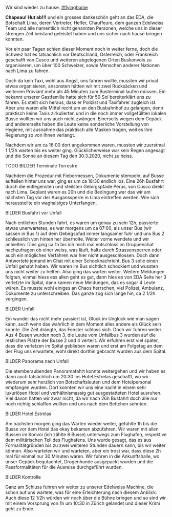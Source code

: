 Wir sind wieder zu hause. [#flyinghome](https://www.eda.admin.ch/eda/de/home/das-eda/aktuell/newsuebersicht.html)

**Chapeau! Hut ab!!!** und ein grosses dankeschön geht an das EDA, die Botschaft Lima, deren Vertreter, Helfer, Chauffeure, dem ganzen Edelweiss Team und alle namentlich nicht genannten Personen, welche uns in dieser strengen Zeit beistand geleistet haben und uns sicher nach hause bringen konnten.

Vor ein paar Tagen schien dieser Moment noch in weiter ferne, doch die Schweiz hat es tatsächlich vor Deutschland, Österreich, oder Frankreich geschafft von Cusco und weiteren abgelegenen Orten Buskonvois zu organisieren, um über 100 Schweizer, sowie Menschen anderer Nationen nach Lima zu fahren.

Doch da kein Taxi, wohl aus Angst, uns fahren wollte, mussten wir privat etwas organisieren, ansonsten hätten wir mit zwei Rucksäcken und weiterem Proviant mehr als 45 Minuten zum Busterminal laufen müssen. Ein bekannt unserer Gastfamilie hatte sich für 50 Sol bereiterklärt uns zu fahren. Es stellt sich heraus, dass er Polizist und Taxifahrer zugleich ist. Aber uns waren alle Mittel recht um an den Busbahnhof zu gelangen, denn praktisch keine Taxis zirkulierten und in die noch immer vollgefüllten lokalen Busse wollten wir uns auch nicht zwängen. Einerseits wegen dem Gepäck und andererseits haben die Leute keine sonderliche Vorstellung von Hygiene, mit ausnahme das praktisch alle Masken tragen, weil es Ihre Regierung so von Ihnen verlangt.

Nachdem wir um ca 16:00 dort angekommen waren, mussten wir zuerstmal 1 1/2h warten bis es weiter ging. Glücklicherweise war kein Regen angesagt und die Sonne an diesem Tag den 30.3.2020, nicht zu heiss.

TODO BILDER Terminale Terrestre

Nachdem die Prozedur mit Fiebermessen, Dokumente stempeln, auf Busse aufteilen hinter uns war, ging es um ca 18:30 endlich los. Eine 26h Busfahrt durch die entlegensten und steilsten Gebirgspfade Perus, von Cusco direkt nach Lima. Geplant waren es 20h und die Bedingung war das wir am nächsten Tag vor der Ausganssperre in Lima eintreffen werden. Wie sich herausstellte ein waghalsiges Unterfangen.

BILDER Busfahrt vor Unfall

Nach entlichen Stunden fahrt, es waren um genau zu sein 12h, passierte etwas unerwartetes, es war morgens um ca 07:00, als unser Bus (wir sassen in Bus 1) auf dem Gebirgspfad immer langsamer fuhr und uns Bus 2 schliesslich von hinten her überholte. Weiter vorne wendete und wir anhielten. Dies ging ca 1h bis ich mich mal entschloss im Gruppenchat nachzufragen ob einer weiss, was läuft, halts durch Strassensperren oder auch ein mögliches Verfahren war hier nicht ausgeschlossen. Doch dann Antwortete jemand im Chat mit einer Schocknachricht, Bus 3 solle einen Unfall gehabt haben. Wir waren im Bus sichtlich schockiert und wussten uns nicht weiter zu helfen. Also ging das warten weiter. Weitere Meldungen folgten, einmal hiess ess allen geht es gut, dann hies es von EDA Seite her 3 verletzte im Spital, dann kamen neue Meldungen, das es sogar 4 Leute wären. Es musste wohl einiges an Chaos herrschen, viel Polizei, Ambulanz, Dokumente zu unterschreiben. Das ganze zog sich lange hin, ca 2 1/2h vergingen.

BILDER Unfall

Ein wunder das nicht mehr passiert ist, Glück im Unglück wie man sagen kann, auch wenn das wahrlich in dem Moment alles andere als Glück sein konnte. Die Zeit drängte, das Fenster schloss sich. Doch wir fuhren weiter. Aus 4 Busen wurden noch 3, die Leute vom Unfallbus 3 wurden auf die restlichen Plätze der Busse 2 und 4 verteilt. Wir erfuhren erst viel später, dass die verletzen im Spital geblieben waren und erst am Folgetag an dem der Flug uns erwartete, wohl direkt dorthin gebracht wurden aus dem Spital.

BILDER Panorama nach Unfall

Die atemberaubenden Panoramafahrt konnte weitergehen und wir haben es dann auch tatsächlich um 20:30 ins Hotel Estrelas geschafft, wo wir wiederum sehr herzlich von Botschaftsleuten und dem Hotelpersonal empfangen wurden. Dort konnten wir uns eine nacht in einem sehr luxuriösen Hotel und verhältnismassig gut ausgestatteten Hotel ausruhen. Viel davon hatten wir zwar nicht, da wir nach 26h Busfahrt doch alle nur noch richtig schlaffen wollten und uns nach dem Bettchen sehnten.

BILDER Hotel Estrelas

Am nächsten morgen ging das Warten wieder weiter, gefühlte 1h bis die Busse vor dem Hotel das okay bekamen abzufahren. Wir waren mit allen Bussen im Konvoi (ich zählte 8 Busse) unterwegs zum Flughafen, respektive dem militärischen Teil des Flughafens. Uns wurde gesagt, das es aus Formalitätgründen bis zu zwei weiteren Stunden dauern kann, bis wir weiter können. Also warteten wir und warteten, aber ein trost war, dass diese 2h mal für einmal nur 30 Minuten waren. Wir fuhren in die Ankunftshalle, wo unser Gepäck begutachtet, Drogenhunde ausgepackt wurden und die Passformalitäten für die Ausreise durchgeführt wurden.

BILDER Kontrolle

Ganz am Schluss fuhren wir weiter zu unserer Edelweiss Machine, die schon auf uns wartete, was für eine Erleichterung nach diesem Anblick. Auch diese 12 1/2h würden wir noch über die Bühne bringen und so sind wir mit einem Vorsprung von 1h um 10:30 in Zürich gelandet und dieser Krimi geht zu Ende.

